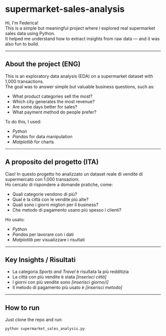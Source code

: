 # supermarket-sales-analysis

Hi, I'm Federica!  
This is a simple but meaningful project where I explored real supermarket sales data using Python.  
It helped me understand how to extract insights from raw data — and it was also fun to build.

---

## About the project (ENG)

This is an exploratory data analysis (EDA) on a supermarket dataset with 1,000 transactions.  
The goal was to answer simple but valuable business questions, such as:

- What product categories sell the most?
- Which city generates the most revenue?
- Are some days better for sales?
- What payment method do people prefer?

To do this, I used:
- *Python*
- *Pandas* for data manipulation
- *Matplotlib* for charts

---

## A proposito del progetto (ITA)

Ciao! In questo progetto ho analizzato un dataset reale di vendite di supermercato con 1.000 transazioni.  
Ho cercato di rispondere a domande pratiche, come:

- Quali categorie vendono di più?
- Qual è la città con le vendite più alte?
- Quali sono i giorni migliori per il business?
- Che metodo di pagamento usano più spesso i clienti?

Ho usato:
- *Python*
- *Pandas* per lavorare con i dati
- *Matplotlib* per visualizzare i risultati

---

## Key Insights / Risultati

- La categoria *Sports and Travel* è risultata la più redditizia  
- La città con più vendite è stata *[inserisci città]*  
- I giorni con più vendite sono *[inserisci giorno/i]*  
- Il metodo di pagamento più usato è *[inserisci metodo]*

---

## How to run

Just clone the repo and run:

```bash
python supermarket_sales_analysis.py 
